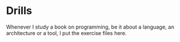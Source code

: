 # Drills
Whenever I study a book on programming, be it about a language, an architecture or a tool, I put the exercise files here.
